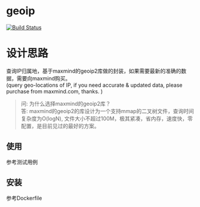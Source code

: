 # geoip
[![Build Status](https://travis-ci.org/gonet2/geoip.svg?branch=master)](https://travis-ci.org/gonet2/geoip)

# 设计思路
查询IP归属地，基于maxmind的geoip2库做的封装，如果需要最新的准确的数据，需要向maxmind购买。     
(query geo-locations of IP, if you need accurate & updated data, please purchase from maxmind.com, thanks. )        

> 问: 为什么选择maxmind的geoip2库？         
> 答: maxmind的geoip2的库设计为一个支持mmap的二叉树文件，查询时间复杂度为O(logN),        文件大小不超过100M，极其紧凑，省内存，速度快，零配置，是目前见过的最好的方案。                

## 使用
参考测试用例

## 安装
参考Dockerfile
